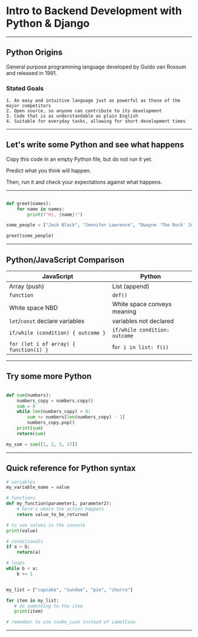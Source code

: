 # Intro to Backend Development with Python & Django

---

## Python Origins

General purpose programming language developed by Guido van Rossum and released in 1991.

### Stated Goals

    1. An easy and intuitive language just as powerful as those of the major competitors
    2. Open source, so anyone can contribute to its development
    3. Code that is as understandable as plain English
    4. Suitable for everyday tasks, allowing for short development times

---

## Let's write some Python and see what happens

Copy this code in an empty Python file, but do not run it yet.

Predict what you think will happen.

Then, run it and check your expectations against what happens.

---

```py

def greet(names):
    for name in names:
        print(f"Hi, {name}!")

some_people = ["Jack Black", "Jennifer Lawrence", "Dwayne 'The Rock' Johnson", "Danielle Brooks"]

greet(some_people)

```

---

## Python/JavaScript Comparison

| JavaScript                             | Python                        |
| -------------------------------------- | ----------------------------- |
| Array (push)                           | List (append)                 |
| `function`                             | `def()`                       |
| White space NBD                        | White space conveys meaning   |
| `let`/`const` declare variables        | variables not declared        |
| `if/while (condition) { outcome }`     | `if/while condition: outcome` |
| `for (let i of array) { function(i) }` | f`or i in list: f(i)`         |

---

## Try some more Python

```py

def sum(numbers):
    numbers_copy = numbers.copy()
    sum = 0
    while len(numbers_copy) > 0:
        sum += numbers[len(numbers_copy) - 1]
        numbers_copy.pop()
    print(sum)
    return(sum)

my_sum = sum([1, 2, 3, 17])
```

---

## Quick reference for Python syntax

```py
# variables
my_variable_name = value

# functions
def my_function(parameter1, parameter2):
    # here's where the action happens
    return value_to_be_returned

# to see values in the console
print(value)

# conditionals
if a > b:
    return(a)

# loops
while b < a:
    b += 1


my_list = ["cupcake", "sundae", "pie", "churro"]

for item in my_list:
   # do something to the item
   print(item)

# remember to use snake_case instead of camelCase
```

---
